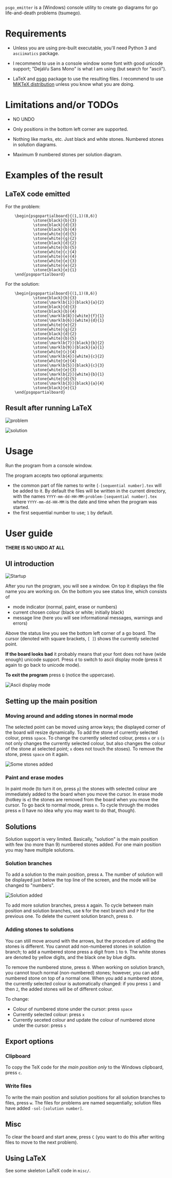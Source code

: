 `psgo_emitter` is a (Windows) console utility to create go diagrams for go life-and-death problems (tsumego).

# Requirements

* Unless you are using pre-built executable, you'll need Python 3 and `asciimatics` package.

* I recommend to use in a console window some font with good unicode support; "DejaVu Sans Mono" is what I am using (but search for "ascii").

* LaTeX and [psgo](https://ctan.org/tex-archive/graphics/pstricks/contrib/psgo/) package to use the resulting files. I recommend to use [MiKTeX distribution](https://miktex.org) unless you know what you are doing.

# Limitations and/or TODOs

* NO UNDO

* Only positions in the bottom left corner are supported.

* Nothing like marks, etc. Just black and white stones. Numbered stones in solution diagrams.

* Maximum 9 numbered stones per solution diagram.

# Examples of the result

## LaTeX code emitted

For the problem:

        \begin{psgopartialboard}{(1,1)(8,6)}
                \stone{black}{b}{3}
                \stone{black}{d}{3}
                \stone{black}{b}{4}
                \stone{white}{d}{5}
                \stone{white}{g}{2}
                \stone{black}{d}{2}
                \stone{white}{b}{5}
                \stone{white}{c}{4}
                \stone{white}{e}{4}
                \stone{white}{e}{3}
                \stone{white}{e}{2}
                \stone{black}{e}{1}
        \end{psgopartialboard}

For the solution:

        \begin{psgopartialboard}{(1,1)(8,6)}
                \stone{black}{b}{3}
                \stone[\marklb{1}]{black}{a}{2}
                \stone{black}{d}{3}
                \stone{black}{b}{4}
                \stone[\marklb{8}]{white}{f}{1}
                \stone[\marklb{6}]{white}{d}{1}
                \stone{white}{e}{2}
                \stone{white}{g}{2}
                \stone{black}{d}{2}
                \stone{white}{b}{5}
                \stone[\marklb{7}]{black}{b}{2}
                \stone[\marklb{9}]{black}{a}{1}
                \stone{white}{c}{4}
                \stone[\marklb{4}]{white}{c}{2}
                \stone{white}{e}{4}
                \stone[\marklb{5}]{black}{c}{3}
                \stone{white}{e}{3}
                \stone[\marklb{2}]{white}{b}{1}
                \stone{white}{d}{5}
                \stone[\marklb{3}]{black}{a}{4}
                \stone{black}{e}{1}
        \end{psgopartialboard}

## Result after running LaTeX

![problem](docs/images/problem.png)

![solution](docs/images/solution.png)

# Usage

Run the program from a console window.

The program accepts two optional arguments:

* the common part of file names to write (`-[sequential number].tex` will be added to it. By default the files will be written in the current directory, with the names `YYYY-mm-dd-HH-MM-problem-[sequential number].tex` where `YYYY-mm-dd-HH-MM` is the date and time when the program was started.
* the first sequential number to use; `1` by default.

# User guide

**THERE IS NO UNDO AT ALL**

## UI introduction

![Startup](docs/images/main_window.png)

After you run the program, you will see a window. On top it displays the file name you are working on. On the bottom you see status line, which consists of

* mode indicator (normal, paint, erase or numbers)
* current chosen colour (black or white; initially black)
* message line (here you will see informational messages, warnings and errors)

Above the status line you see the bottom left corner of a go board. The cursor (denoted with square brackets, `[ ]`) shows the currently selected point.

**If the board looks bad** it probably means that your font does not have (wide enough) unicode support. Press `d` to switch to ascii display mode (press it again to go back to unicode mode).

**To exit the program** press `Q` (notice the uppercase).

![Ascii display mode](docs/images/ascii.png)

## Setting up the main position

### Moving around and adding stones in normal mode

The selected point can be moved using arrow keys; the displayed corner of the board will resize dynamically. To add the stone of currently selected colour, press `space`. To change the currently selected colour, press `x` or `s` (`s` not only changes the currently selected colour, but also changes the colour of the stone at selected point; `x` does not touch the stoses). To remove the stone, press `space` on it again.

![Some stones added](docs/images/some_stones.png)

### Paint and erase modes

In paint mode (to turn it on, press `p`) the stones with selected colour are immediately added to the board when you move the cursor. In erase mode (hotkey is `e`) the stones are removed from the board when you move the cursor. To go back to normal mode, press `n`. To cycle through the modes press `m` (I have no idea why you may want to do that, though).

## Solutions

Solution support is very limited. Basically, "solution" is the main position with few (no more than 9) numbered stones added. For one main position you may have multiple solutions.

### Solution branches

To add a solution to the main position, press `A`. The number of solution will be displayed just below the top line of the screen, and the mode will be changed to "numbers".

![Solution added](docs/images/solution_added.png)

To add more solution branches, press `A` again. To cycle between main position and solution branches, use `N` for the next branch and `P` for the previous one. To delete the current solution branch, press `D`.

### Adding stones to solutions

You can still move around with the arrows, but the procedure of adding the stones is different. You cannot add non-numbered stones in solution branch; to add a numbered stone press a digit from `1` to `9`. The white stones are denoted by yellow digits, and the black one by blue digits.

To remove the numbered stone, press `0`. When working on solution branch, you cannot touch normal (non-numbered) stones; however, you can add numbered stone on top of a normal one. When you add a numbered stone, the currently selected colour is automatically changed: if you press `1` and then `2`, the added stones will be of different colour.

To change:

* Colour of numbered stone under the cursor: press `space`
* Currently selected colour: press `x`
* Currently seceted colour and update the colour of numbered stone under the cursor: press `s`

## Export options

### Clipboard

To copy the TeX code for *the main position only* to the Windows clipboard, press `c`.

### Write files

To write the main position and solution positions for all solution branches to files, press `w`. The files for problems are named sequentially; solution files have added `-sol-[solution number]`.

## Misc

To clear the board and start anew, press `C` (you want to do this after writing files to move to the next problem).

## Using LaTeX

See some skeleton LaTeX code in `misc/`.

